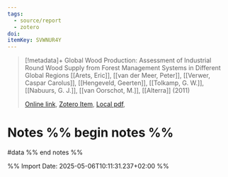 ```yaml
---
tags:
  - source/report
  - zotero
doi: 
itemKey: SVWNUR4Y
---
```

>[!metadata]+
> Global Wood Production: Assessment of Industrial Round Wood Supply from Forest Management Systems in Different Global Regions
> [[Arets, Eric]], [[van der Meer, Peter]], [[Verwer, Caspar Carolus]], [[Hengeveld, Geerten]], [[Tolkamp, G. W.]], [[Nabuurs, G. J.]], [[van Oorschot, M.]], 
> [[Alterra]] (2011)
> 
> [Online link](), [Zotero Item](zotero://select/library/items/SVWNUR4Y), [Local pdf](file://C:/Users/aburg/Documents/references/zotero/storage/4ZUU89PT/Verwer_68PUBLICATIONS.pdf), 

# Notes %% begin notes %%
#data
%% end notes %%




%% Import Date: 2025-05-06T10:11:31.237+02:00 %%
